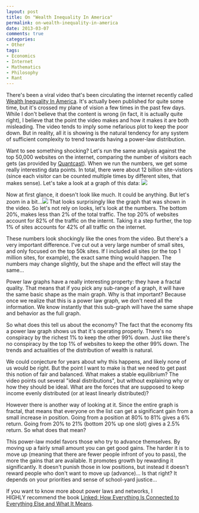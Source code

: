 ```yaml
---
layout: post
title: On "Wealth Inequality In America"
permalink: on-wealth-inequality-in-america
date: 2013-03-07
comments: true
categories:
- Other
tags:
- Economics
- Internet
- Mathematics
- Philosophy
- Rant
---
```


There's been a viral video that's been circulating the internet recently called [Wealth Inequality In America](https://www.youtube.com/watch?feature=player_embedded&v=QPKKQnijnsM). It's actually been published for quite some time, but it's crossed my plane of vision a few times in the past few days. While I don't believe that the content is wrong (in fact, it is actually quite right), I believe that the point the video makes and how it makes it are both misleading. The video tends to imply some nefarious plot to keep the poor down. But in reality, all it is showing is the natural tendency for any system of sufficient complexity to trend towards having a power-law distribution. 

Want to see something shocking? Let's run the same analysis against the top 50,000 websites on the internet, comparing the number of visitors each gets (as provided by [Quantcast](http://www.quantcast.com/top-sites/US)). When we run the numbers, we get some really interesting data points. In total, there were about 12 billion site-vistiors (since each visitor can be counted multiple times by different sites, that makes sense). Let's take a look at a graph of this data:
[![](http://1.bp.blogspot.com/-bHzTtNi4o4g/UTiyYUF7kII/AAAAAAAAFNI/dm-XvMG6CFw/s320/websites_graph.png)](http://1.bp.blogspot.com/-bHzTtNi4o4g/UTiyYUF7kII/AAAAAAAAFNI/dm-XvMG6CFw/s1600/websites_graph.png)

Now at first glance, it doesn't look like much. It could be anything. But let's zoom in a bit...[![](http://3.bp.blogspot.com/-TyTlj_W5fMc/UTizzxagaGI/AAAAAAAAFNQ/q8x9bUP-__8/s320/websites_graph2.png)](http://3.bp.blogspot.com/-TyTlj_W5fMc/UTizzxagaGI/AAAAAAAAFNQ/q8x9bUP-__8/s1600/websites_graph2.png)
That looks surprisingly like the graph that was shown in the video. So let's not rely on looks, let's look at the numbers. The bottom 20%, makes less than 2% of the total traffic. The top 20% of websites account for 82% of the traffic on the internt. Taking it a step further, the top 1% of sites accounts for 42% of all traffic on the internet.

These numbers look shockingly like the ones from the video. But there's a very important difference. I've cut out a very large number of small sites, and only focused on the top 50k sites. If I included all sites (or the top 1 million sites, for example), the exact same thing would happen. The numbers may change slightly, but the shape and the effect will stay the same...

Power law graphs have a really interesting property: they have a fractal quality. That means that if you pick any sub-range of a graph, it will have the same basic shape as the main graph. Why is that important? Because once we realize that this is a power law graph, we don't need all the information. We know instantly that this sub-graph will have the same shape and behavior as the full graph.

So what does this tell us about the economy? The fact that the economy fits a power law graph shows us that it's operating properly. There's no conspiracy by the richest 1% to keep the other 99% down. Just like there's no conspiracy by the top 1% of websites to keep the other 99% down. The trends and actualities of the distribution of wealth is natural. 


We could conjecture for years about why this happens, and likely none of us would be right. But the point I want to make is that we need to get past this notion of fair and balanced. What makes a stable equilibrium? The video points out several "ideal distributions", but without explaining why or how they should be ideal. What are the forces that are supposed to keep income evenly distributed (or at least linearly distributed)? 


However there is another way of looking at it. Since the entire graph is fractal, that means that everyone on the list can get a significant gain from a small increase in position. Going from a position at 80% to 81% gives a 6% return. Going from 20% to 21% (bottom 20% up one slot) gives a 2.5% return. So what does that mean?

This power-law model favors those who try to advance themselves. By moving up a fairly small amount you can get good gains. The harder it is to move up (meaning that there are fewer people infront of you to pass), the more the gains that are available. It promotes growth by rewarding it significantly. It doesn't punish those in low positions, but instead it doesn't reward people who don't want to move up (advance)... Is that right? It depends on your priorities and sense of school-yard justice...

If you want to know more about power laws and networks, I HIGHLY recommend the book [Linked: How Everything Is Connected to Everything Else and What It Means](http://www.amazon.com/Linked-Everything-Connected-Else-Means/dp/0452284392).